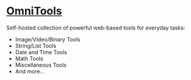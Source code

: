 # [OmniTools](https://github.com/iib0011/omni-tools)

Self-hosted collection of powerful web-based tools for everyday tasks:

- Image/Video/Binary Tools
- String/List Tools
- Date and Time Tools
- Math Tools
- Miscellaneous Tools
- And more...

